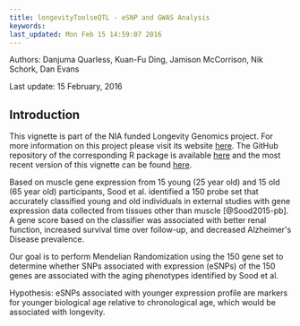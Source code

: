 ```yaml
---
title: longevityToolseQTL - eSNP and GWAS Analysis 
keywords: 
last_updated: Mon Feb 15 14:59:07 2016
---
```

Authors: Danjuma Quarless, Kuan-Fu Ding, Jamison McCorrison, Nik Schork, Dan Evans

Last update: 15 February, 2016 



## Introduction 
This vignette is part of the NIA funded Longevity Genomics project. For more information on this project please visit its 
website [here](http://www.longevitygenomics.org/projects/). The GitHub repository of the corresponding R package 
is available <a href="https://github.com/tgirke/longevityTools">here</a> and the most recent version of this 
vignette can be found <a href="https://htmlpreview.github.io/?https://github.com/tgirke/longevityTools/blob/master/vignettes/longevityTools_eQTL.html">here</a>.

Based on muscle gene expression from 15 young (25 year old) and 15 old (65 year old) participants, Sood et al. identified a 150 probe set that accurately classified young and old individuals in external studies with gene expression data collected from tissues other than muscle [@Sood2015-pb]. A gene score based on the classifier was associated with better renal function, increased survival time over follow-up, and decreased Alzheimer's Disease prevalence.

Our goal is to perform Mendelian Randomization using the 150 gene set to determine whether SNPs associated with expression (eSNPs) of the 150 genes are associated with the aging phenotypes identified by Sood et al.

Hypothesis: eSNPs associated with younger expression profile are markers for younger biological age relative to chronological age, which would be associated with longevity.


